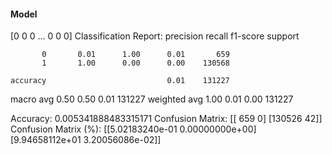 #### Model
[0 0 0 ... 0 0 0]
Classification Report:
              precision    recall  f1-score   support

           0       0.01      1.00      0.01       659
           1       1.00      0.00      0.00    130568

    accuracy                           0.01    131227
   macro avg       0.50      0.50      0.01    131227
weighted avg       1.00      0.01      0.00    131227

Accuracy: 0.005341888483315171
Confusion Matrix:
[[   659      0]
 [130526     42]]
Confusion Matrix (%):
[[5.02183240e-01 0.00000000e+00]
 [9.94658112e+01 3.20056086e-02]]

